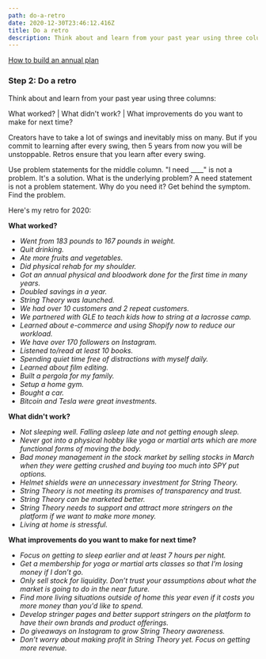 ```yaml
---
path: do-a-retro
date: 2020-12-30T23:46:12.416Z
title: Do a retro
description: Think about and learn from your past year using three columns...
---
```

[How to build an annual plan](https://jeffcannon.dev/blog/how-to-build-an-annual-plan/)

### Step 2: Do a retro

Think about and learn from your past year using three columns:

What worked? | What didn't work? | What improvements do you want to make for next time?

Creators have to take a lot of swings and inevitably miss on many. But if you commit to learning after every swing, then 5 years from now you will be unstoppable. Retros ensure that you learn after every swing.

Use problem statements for the middle column. "I need \_\_\_\_" is not a problem. It's a solution. What is the underlying problem? A need statement is not a problem statement. Why do you need it? Get behind the symptom. Find the problem.

Here's my retro for 2020:

**What worked?**

* *Went from 183 pounds to 167 pounds in weight.*
* *Quit drinking.*
* *Ate more fruits and vegetables.*
* *Did physical rehab for my shoulder.*
* *Got an annual physical and bloodwork done for the first time in many years.*
* *Doubled savings in a year.*
* *String Theory was launched.*
* *We had over 10 customers and 2 repeat customers.*
* *We partnered with GLE to teach kids how to string at a lacrosse camp.*
* *Learned about e-commerce and using Shopify now to reduce our workload.*
* *We have over 170 followers on Instagram.*
* *Listened to/read at least 10 books.*
* *Spending quiet time free of distractions with myself daily.*
* *Learned about film editing.*
* *Built a pergola for my family.*
* *Setup a home gym.*
* *Bought a car.*
* *Bitcoin and Tesla were great investments.*

**What didn't work?**

* *Not sleeping well. Falling asleep late and not getting enough sleep.*
* *Never got into a physical hobby like yoga or martial arts which are more functional forms of moving the body.*
* *Bad money management in the stock market by selling stocks in March when they were getting crushed and buying too much into SPY put options.*
* *Helmet shields were an unnecessary investment for String Theory.*
* *String Theory is not meeting its promises of transparency and trust.*
* *String Theory can be marketed better.*
* *String Theory needs to support and attract more stringers on the platform if we want to make more money.*
* *Living at home is stressful.*

**What improvements do you want to make for next time?**

* *Focus on getting to sleep earlier and at least 7 hours per night.*
* *Get a membership for yoga or martial arts classes so that I’m losing money if I don’t go.*
* *Only sell stock for liquidity. Don’t trust your assumptions about what the market is going to do in the near future.*
* *Find more living situations outside of home this year even if it costs you more money than you'd like to spend.*
* *Develop stringer pages and better support stringers on the platform to have their own brands and product offerings.*
* *Do giveaways on Instagram to grow String Theory awareness.*
* *Don’t worry about making profit in String Theory yet. Focus on getting more revenue.*